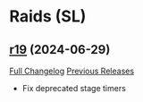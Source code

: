 # <DBM Mod> Raids (SL)

## [r19](https://github.com/DeadlyBossMods/DBM-Shadowlands/tree/r19) (2024-06-29)
[Full Changelog](https://github.com/DeadlyBossMods/DBM-Shadowlands/compare/r18...r19) [Previous Releases](https://github.com/DeadlyBossMods/DBM-Shadowlands/releases)

- Fix deprecated stage timers  
